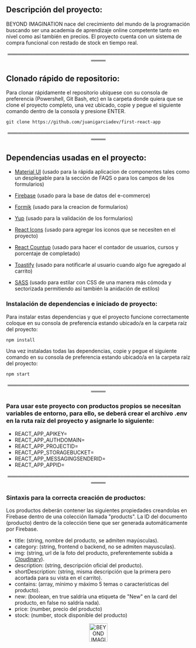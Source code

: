# </script>

## Descripción del proyecto:

BEYOND IMAGINATION nace del crecimiento del mundo de la programación buscando ser una academia de aprendizaje online competente tanto en nivel como así también en precios. El proyecto cuenta con un sistema de compra funcional con restado de stock en tiempo real.

<p align="center">
══════════════════════════════════════════════════════
</p>

## Clonado rápido de repositorio:

Para clonar rápidamente el repositorio ubíquese con su consola de preferencia (Powershell, Git Bash, etc) en la carpeta donde quiera que se clone el proyecto completo, una vez ubicado, copie y pegue el siguiente comando dentro de la consola y presione ENTER.

```
git clone https://github.com/juanigarciadev/first-react-app
```

<p align="center">
══════════════════════════════════════════════════════
</p>

## Dependencias usadas en el proyecto:

- [Material UI](https://mui.com/) (usado para la rápida aplicacion de componentes tales como un desplegable para la sección de FAQS o para los campos de los formularios)

- [Firebase](https://firebase.google.com/) (usado para la base de datos del e-commerce)

- [Formik](https://formik.org/) (usado para la creacion de formularios)

- [Yup](https://www.npmjs.com/package/yup) (usado para la validación de los formularios)

- [React Icons](https://react-icons.github.io/react-icons) (usado para agregar los iconos que se necesiten en el proyecto)

- [React Countup](https://www.npmjs.com/package/react-countup) (usado para hacer el contador de usuarios, cursos y porcentaje de completado)

- [Toastify]() (usado para notificarle al usuario cuando algo fue agregado al carrito)

- [SASS]() (usado para estilar con CSS de una manera más cómoda y sectorizada permitiendo así también la anidación de estilos)

### Instalación de dependencias e iniciado de proyecto:

Para instalar estas dependencias y que el proyecto funcione correctamente coloque en su consola de preferencia estando ubicado/a en la carpeta raíz del proyecto:

```
npm install
```

Una vez instaladas todas las dependencias, copie y pegue el siguiente comando en su consola de preferencia estando ubicado/a en la carpeta raíz del proyecto:

```
npm start
```

<p align="center">
══════════════════════════════════════════════════════
</p>

### Para usar este proyecto con productos propios se necesitan variables de entorno, para ello, se deberá crear el archivo .env en la ruta raíz del proyecto y asignarle lo siguiente:

- REACT_APP_APIKEY=
- REACT_APP_AUTHDOMAIN=
- REACT_APP_PROJECTID=
- REACT_APP_STORAGEBUCKET=
- REACT_APP_MESSAGINGSENDERID=
- REACT_APP_APPID=

<p align="center">
══════════════════════════════════════════════════════
</p>

### Sintaxis para la correcta creación de productos:

Los productos deberán contener las siguientes propiedades creandolas en Firebase dentro de una colección llamada "products". La ID del documento (producto) dentro de la colección tiene que ser generada automáticamente por Firebase.

- title: (string, nombre del producto, se admiten mayúsculas).
- category: (string, frontend o backend, no se admiten mayusculas).
- img: (string, url de la foto del producto, preferentemente subida a [Cloudinary](https://cloudinary.com/)).
- description: (string, descripción oficial del producto).
- shortDescription: (string, misma descripción que la primera pero acortada para su vista en el carrito).
- contains: (array, mínimo y máximo 5 temas o características del producto).
- new: (boolean, en true saldría una etiqueta de "New" en la card del producto, en false no saldría nada).
- price: (number, precio del producto)
- stock: (number, stock disponible del producto)

<p align="center">
 <img width="50px" src="https://res.cloudinary.com/diruiumfk/image/upload/v1680216082/beyond-imagination_zfxqv7.png" alt="BEYOND IMAGINATION Logo Mini"/>
</p>
